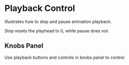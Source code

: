 # Playback Control
Illustrates how to stop and pause animation playback.

Stop resets the playhead to 0, while pause does not.

## Knobs Panel
Use playback buttons and controls in knobs panel to control
